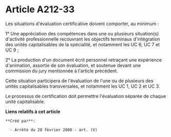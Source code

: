 # Article A212-33

Les situations d'évaluation certificative doivent comporter, au minimum :

1° Une appréciation des compétences dans une ou plusieurs situation(s) d'activité professionnelle recouvrant les objectifs
terminaux d'intégration des unités capitalisables de la spécialité, et notamment les UC 6, UC 7 et UC 9 ;

2° La production d'un document écrit personnel retraçant une expérience d'animation, assortie de son évaluation, et soutenue
devant une commission du jury mentionnée à l'article précédent.

Cette situation participera de l'évaluation de l'une ou de plusieurs des unités capitalisables transversales, et notamment
les UC 1, UC 2 et UC 3.

Le processus de certification doit permettre l'évaluation séparée de chaque unité capitalisable.

**Liens relatifs à cet article**

	**Créé par**:

	  - Arrêté du 28 février 2008 - art. (V)
